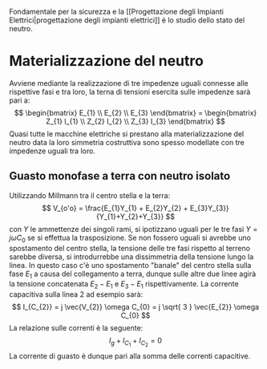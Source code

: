 Fondamentale per la sicurezza e la [[Progettazione degli Impianti Elettrici|progettazione degli impianti elettrici]] è lo studio dello stato del neutro.
# Materializzazione del neutro
Avviene mediante la realizzazione di tre impedenze uguali connesse alle rispettive fasi e tra loro, la terna di tensioni esercita sulle impedenze sarà pari a:
$$
\begin{bmatrix}
E_{1} \\ E_{2} \\ E_{3}
\end{bmatrix} = 
\begin{bmatrix}
Z_{1} I_{1} \\ Z_{2} I_{2} \\ Z_{3} I_{3}
\end{bmatrix}
$$
Quasi tutte le macchine elettriche si prestano alla materializzazione del neutro data la loro simmetria costruttiva sono spesso modellate con tre impedenze uguali tra loro.

## Guasto monofase a terra con neutro isolato
Utilizzando Millmann tra il centro stella e la terra:
$$
V_{o'o} = \frac{E_{1}Y_{1} + E_{2}Y_{2} + E_{3}Y_{3}}{Y_{1}+Y_{2}+Y_{3}}
$$
con $Y$ le ammettenze dei singoli rami, si ipotizzano uguali per le tre fasi $Y=j \omega C_{0}$ se si effettua la trasposizione. Se non fossero uguali si avrebbe uno spostamento del centro stella, la tensione delle tre fasi rispetto al terreno sarebbe diversa, si introdurrebbe una dissimmetria della tensione lungo la linea.
In questo caso c'è uno spostamento "banale" del centro stella sulla fase $E_1$ a causa del collegamento a terra, dunque sulle altre due linee agirà la tensione concatenata $E_2-E_1$ e $E_3-E_1$ rispettivamente.
La corrente capacitiva sulla linea 2 ad esempio sarà:
$$
I_{C_{2}} = j \vec{V_{2}} \omega C_{0} = j \sqrt{ 3 } \vec{E_{2}} \omega C_{0}
$$
La relazione sulle correnti è la seguente:
$$
I_{g} + I_{C_{1}} + I_{C_{2}} =  0
$$
La corrente di guasto è dunque pari alla somma delle correnti capacitive.